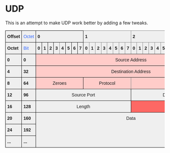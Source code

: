 # UDP
This is an attempt to make UDP work better by adding a few tweaks. 



<style type="text/css">
.tg  {border-collapse:collapse;border-spacing:0;}
.tg td{border-color:black;border-style:solid;border-width:1px;font-family:Arial, sans-serif;font-size:14px;
  overflow:hidden;padding:10px 5px;word-break:normal;}
.tg th{border-color:black;border-style:solid;border-width:1px;font-family:Arial, sans-serif;font-size:14px;
  font-weight:normal;overflow:hidden;padding:10px 5px;word-break:normal;}
.tg .tg-vswx{background-color:#fd6864;border-color:inherit;text-align:center;vertical-align:top}
.tg .tg-uqo3{background-color:#efefef;text-align:center;vertical-align:top}
.tg .tg-cmwg{background-color:#ffccc9;text-align:center;vertical-align:top}
.tg .tg-yj5y{background-color:#efefef;border-color:inherit;text-align:center;vertical-align:top}
.tg .tg-dvid{background-color:#efefef;border-color:inherit;font-weight:bold;text-align:left;vertical-align:top}
.tg .tg-b3sw{background-color:#efefef;font-weight:bold;text-align:left;vertical-align:top}
.tg .tg-dusx{background-color:#efefef;color:#3166ff;text-align:left;vertical-align:top}
.tg .tg-bolj{background-color:#ffccc9;border-color:inherit;text-align:center;vertical-align:top}
</style>
<table class="tg"><thead>
  <tr>
    <th class="tg-b3sw" colspan="2">Offset</th>
    <th class="tg-dusx" colspan="2">Octet</th>
    <th class="tg-b3sw" colspan="8">0</th>
    <th class="tg-dvid" colspan="8">1</th>
    <th class="tg-dvid" colspan="8">2</th>
    <th class="tg-dvid" colspan="8">3</th>
  </tr></thead>
<tbody>
  <tr>
    <td class="tg-b3sw" colspan="2">Octet</td>
    <td class="tg-dusx" colspan="2">Bit</td>
    <td class="tg-b3sw">0</td>
    <td class="tg-b3sw">1</td>
    <td class="tg-b3sw">2</td>
    <td class="tg-dvid">3</td>
    <td class="tg-b3sw">4</td>
    <td class="tg-b3sw">5</td>
    <td class="tg-b3sw">6</td>
    <td class="tg-b3sw">7</td>
    <td class="tg-dvid">0</td>
    <td class="tg-dvid">1</td>
    <td class="tg-dvid">2</td>
    <td class="tg-dvid">3</td>
    <td class="tg-dvid">4</td>
    <td class="tg-dvid">5</td>
    <td class="tg-dvid">6</td>
    <td class="tg-dvid">7</td>
    <td class="tg-dvid">0</td>
    <td class="tg-dvid">1</td>
    <td class="tg-dvid">2</td>
    <td class="tg-dvid">3</td>
    <td class="tg-dvid">4</td>
    <td class="tg-dvid">5</td>
    <td class="tg-dvid">6</td>
    <td class="tg-dvid">7</td>
    <td class="tg-dvid">0</td>
    <td class="tg-dvid">1</td>
    <td class="tg-dvid">2</td>
    <td class="tg-dvid">3</td>
    <td class="tg-dvid">4</td>
    <td class="tg-dvid">5</td>
    <td class="tg-dvid">6</td>
    <td class="tg-dvid">7</td>
  </tr>
  <tr>
    <td class="tg-b3sw" colspan="2">0</td>
    <td class="tg-b3sw" colspan="2">0</td>
    <td class="tg-cmwg" colspan="32">Source Address</td>
  </tr>
  <tr>
    <td class="tg-b3sw" colspan="2">4</td>
    <td class="tg-b3sw" colspan="2">32</td>
    <td class="tg-cmwg" colspan="32">Destination Address</td>
  </tr>
  <tr>
    <td class="tg-b3sw" colspan="2">8</td>
    <td class="tg-b3sw" colspan="2">64</td>
    <td class="tg-cmwg" colspan="8">Zeroes</td>
    <td class="tg-bolj" colspan="8">Protocol</td>
    <td class="tg-bolj" colspan="16">UDP Length</td>
  </tr>
  <tr>
    <td class="tg-b3sw" colspan="2">12</td>
    <td class="tg-b3sw" colspan="2">96</td>
    <td class="tg-uqo3" colspan="16">Source Port</td>
    <td class="tg-yj5y" colspan="16">Destination Port</td>
  </tr>
  <tr>
    <td class="tg-b3sw" colspan="2">16</td>
    <td class="tg-b3sw" colspan="2">128</td>
    <td class="tg-uqo3" colspan="16">Length</td>
    <td class="tg-vswx" colspan="16">Checksum</td>
  </tr>
  <tr>
    <td class="tg-b3sw" colspan="2">20</td>
    <td class="tg-b3sw" colspan="2">160</td>
    <td class="tg-uqo3" colspan="32" rowspan="3">Data</td>
  </tr>
  <tr>
    <td class="tg-b3sw" colspan="2">24</td>
    <td class="tg-b3sw" colspan="2">192</td>
  </tr>
  <tr>
    <td class="tg-b3sw" colspan="2">...</td>
    <td class="tg-b3sw" colspan="2">...</td>
  </tr>
</tbody></table>
